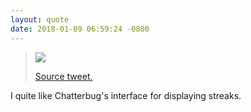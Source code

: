 ```yaml
---
layout: quote
date: 2018-01-09 06:59:24 -0800
---
```


> ![](https://pbs.twimg.com/media/DTF_U0CWAAE6OkF.jpg)
>
> [Source tweet.](https://twitter.com/pepibumur/status/950681001935671297)

I quite like Chatterbug's interface for displaying streaks.
